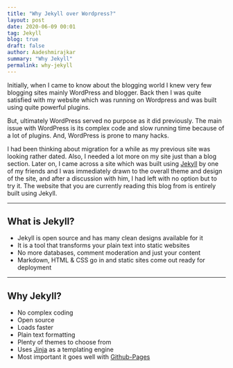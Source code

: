 ```yaml
---
title: "Why Jekyll over Wordpress?"
layout: post
date: 2020-06-09 00:01
tag: Jekyll
blog: true
draft: false
author: Aadeshmirajkar
summary: "Why Jekyll"
permalink: why-jekyll
---
```


Initially, when I came to know about the blogging world I knew very few blogging sites mainly WordPress and blogger. Back then I was quite satisfied with my website which was running on Wordpress and was built using quite powerful plugins.

But, ultimately WordPress served no purpose as it did previously. The main issue with WordPress is its complex code and slow running time because of a lot of plugins. And, WordPress is prone to many hacks.

I had been thinking about migration for a while as my previous site was looking rather dated. Also, I needed a lot more on my site just than a blog section. Later on, I came across a site which was built using <a target="_blank" href="https://jekyllrb.com/">Jekyll</a> by one of my friends and I was immediately drawn to the overall theme and design of the site, and after a discussion with him, I had left with no option but to try it. The website that you are currently reading this blog from is entirely built using Jekyll.


---

<h2>What is Jekyll?</h2>
<ul>
	<li>Jekyll is open source and has many clean designs available for it</li>
	<li>It is a tool that transforms your plain text into static websites</li>
	<li>No more databases, comment moderation and just your content</li>
	<li>Markdown, HTML & CSS go in and static sites come out ready for deployment</li>
</ul>

---

<h2>Why Jekyll?</h2>
<ul>
	<li>No complex coding</li>
	<li>Open source</li>
	<li>Loads faster</li>
	<li>Plain text formatting</li>
	<li>Plenty of themes to choose from</li>
	<li>Uses <a target="_blank" href="https://jinja.palletsprojects.com/en/2.11.x/">Jinja</a> as a templating engine</li>
	<li>Most important it goes well with <a target="_blank" href="https://pages.github.com/">Github-Pages</a></li>
</ul>